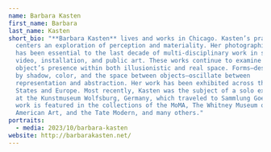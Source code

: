 ```yaml
---
name: Barbara Kasten
first_name: Barbara
last_name: Kasten
short_bio: "**Barbara Kasten** lives and works in Chicago. Kasten’s practice
  centers an exploration of perception and materiality. Her photographic output
  has been essential to the last decade of multi-disciplinary work in sculpture,
  video, installation, and public art. These works continue to examine an
  object’s presence within both illusionistic and real space. Forms—designated
  by shadow, color, and the space between objects—oscillate between
  representation and abstraction. Her work has been exhibited across the United
  States and Europe. Most recently, Kasten was the subject of a solo exhibition
  at the Kunstmuseum Wolfsburg, Germany, which traveled to Sammlung Goetz.  Her
  work is featured in the collections of the MoMA, The Whitney Museum of
  American Art, and the Tate Modern, and many others."
portraits:
  - media: 2023/10/barbara-kasten
website: http://barbarakasten.net/
---
```


